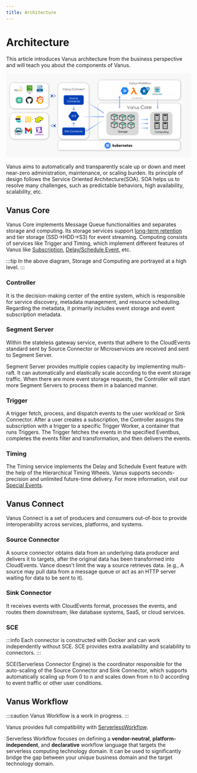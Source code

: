 ```yaml
---
title: Architecture
---
```

# Architecture

This article introduces Vanus architecture from the business perspective and will teach you about the components of Vanus.

![vanus-architecture](images/arch.png)

Vanus aims to automatically and transparently scale up or down and meet near-zero administration, maintenance, 
or scaling burden. Its principle of design follows the Service Oriented Architecture(SOA). SOA helps us to resolve many
challenges, such as predictable behaviors, high availability, scalability, etc.

## Vanus Core

Vanus Core implements Message Queue functionalities and separates storage and computing. Its storage services support
[long-term retention](concepts#eventbus-retention-policy) and tier storage (SSD->HDD->S3) for event streaming. 
Computing consists of services like Trigger and Timing, which implement different features of Vanus like 
[Subscription](concepts#subscription), [Delay/Schedule Event](concepts#special-events), etc.

:::tip
In the above diagram, Storage and Computing are portrayed at a high level.
:::

### Controller

It is the decision-making center of the entire system, which is responsible for service discovery, metadata management,
and resource scheduling. Regarding the metadata, it primarily includes event storage and event subscription metadata.

### Segment Server

Within the stateless gateway service, events that adhere to the CloudEvents standard sent by Source Connector or 
Microservices are received and sent to Segment Server.

Segment Server provides multiple copies capacity by implementing multi-raft. It can automatically and elastically 
scale according to the event storage traffic. When there are more event storage requests, the Controller will start more Segment Servers to process them in a balanced manner.

### Trigger

A trigger fetch, process, and dispatch events to the user workload or Sink Connector. After a user creates a 
subscription, the Controller assigns the subscription with a trigger to a specific Trigger Worker, a container that 
runs Triggers. The Trigger fetches the events in the specified Eventbus, completes the events filter and transformation, 
and then delivers the events.

### Timing

The Timing service implements the Delay and Schedule Event feature with the help of the Hierarchical Timing Wheels.
Vanus supports seconds-precision and unlimited future-time delivery. For more information, visit our [Special Events](concepts#special-events).

## Vanus Connect

Vanus Connect is a set of producers and consumers out-of-box to provide interoperability across services, platforms, and systems.

### Source Connector

A source connector obtains data from an underlying data producer and delivers it to targets, after the original data 
has been transformed into CloudEvents. Vance doesn't limit the way a source retrieves data. (e.g., A source may pull 
data from a message queue or act as an HTTP server waiting for data to be sent to it).

### Sink Connector

It receives events with CloudEvents format, processes the events, and routes them downstream, like database systems, SaaS, or cloud services.

### SCE

:::info
Each connector is constructed with Docker and can work independently without SCE. SCE provides extra availability and scalability to connectors.
:::

SCE(Serverless Connector Engine) is the coordinator responsible for the auto-scaling of the Source Connector and Sink 
Connector, which supports automatically scaling up from 0 to n and scales down from n to 0 according to event traffic 
or other user conditions.

## Vanus Workflow

:::caution
Vanus Workflow is a work in progress.
:::

Vanus provides full compatibility with [ServerlessWorkflow](https://github.com/serverlessworkflow/specification).

Serverless Workflow focuses on defining a **vendor-neutral**, **platform-independent**, and **declarative** workflow language that
targets the serverless computing technology domain. It can be used to significantly bridge the gap between your unique
business domain and the target technology domain.
